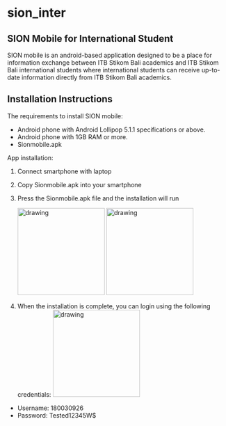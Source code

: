 # sion_inter

## SION Mobile for International Student
SION mobile is an android-based application designed to be a place for information exchange between ITB Stikom Bali academics and ITB Stikom Bali 
international students where international students can receive up-to-date information directly from ITB Stikom Bali academics.

## Installation Instructions
The requirements to install SION mobile:
* Android phone with Android Lollipop 5.1.1 specifications or above. 
* Android phone with 1GB RAM or more.
* Sionmobile.apk

App installation:
1.	Connect smartphone with laptop
2.	Copy Sionmobile.apk into your smartphone
3.	Press the Sionmobile.apk file and the installation will run
  
    <img src="https://user-images.githubusercontent.com/48169447/168837495-a1b31309-ecb1-4929-8381-ec313f19cfa3.jpg" alt="drawing" width="200"/>
    <img src="https://user-images.githubusercontent.com/48169447/168837509-5e12f185-c0da-4332-899e-44c414851f79.jpg" alt="drawing" width="200"/>
   
4.	When the installation is complete, you can login using the following credentials:
    <img src="https://user-images.githubusercontent.com/48169447/168838799-2ed9f81b-f6a1-4cac-a9f6-37e759eba028.jpg" alt="drawing" width="200"/>
  * Username: 180030926
  * Password: Tested12345W$



